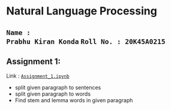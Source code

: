 # Natural Language Processing
<code>Name : Prabhu Kiran Konda</code>
<code>Roll No. : 20K45A0215</code>
---
## Assignment 1:  
Link : <a href="https://github.com/PrabhuKiran8790/NLP/blob/main/Assignment%201/NLP_Assignment_1.ipynb"><code>Assignment_1.ipynb</code></a>
- split given paragraph to sentences
- split given paragraph to words
- Find stem and lemma words in given paragraph
